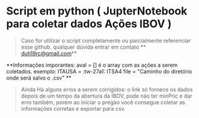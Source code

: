 # Script em python ( JupterNotebook para coletar dados Ações IBOV )

> Caso for utilizar o script completamente ou parcialmente referenciar esse github. 
qualquer dúvida entrar em contato ** duh19rc@gmail.com**

**Informações imporantes:  aval = [] é o array com as ações a serem coletados. 
exemplo:  ITAUSA = :tw-27a1: ITSA4 
file =  "Caminho do diretório onde será salvo o .csv" **

> Ainda Há alguns erros a serem corrigidos: o link só fornece os dados depois de um tempo da abertura da IBOV, pode não ter minPric e dar erro também, porém ao iniciar o pregão você consegue coletar as informações corretas e exportar para csv.
